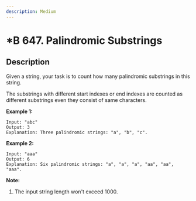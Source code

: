 ```yaml
---
description: Medium
---
```


# \*B 647. Palindromic Substrings

## Description

Given a string, your task is to count how many palindromic substrings in this string.

The substrings with different start indexes or end indexes are counted as different substrings even they consist of same characters.

**Example 1:**

```text
Input: "abc"
Output: 3
Explanation: Three palindromic strings: "a", "b", "c".
```

**Example 2:**

```text
Input: "aaa"
Output: 6
Explanation: Six palindromic strings: "a", "a", "a", "aa", "aa", "aaa".
```

**Note:**

1. The input string length won't exceed 1000.

